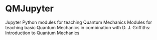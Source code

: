 # QMJupyter
Jupyter Python modules for teaching Quantum Mechanics
Modules for teaching basic Quantum Mechanics in combination with D. J. Griffiths: Introduction to Quantum Mechanics
